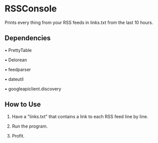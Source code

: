 # RSSConsole
Prints every thing from your RSS feeds in links.txt from the last 10 hours.

## Dependencies

• PrettyTable

• Delorean

• feedparser

• dateutil

• googleapiclient.discovery

## How to Use

1. Have a "links.txt" that contains a link to each RSS feed line by line.

2. Run the program.

3. Profit.
